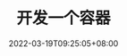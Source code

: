 ---
title: "开发一个容器"
date: 2022-03-19T09:25:05+08:00
draft: true
isCJKLanguage: true
categories:
- 容器原理
tags:
- 容器
- linux
---